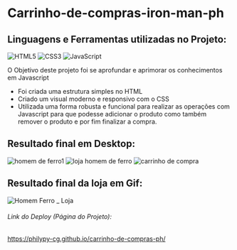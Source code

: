 # Carrinho-de-compras-iron-man-ph

## Linguagens e Ferramentas utilizadas no Projeto:

![HTML5](https://img.shields.io/badge/html5-%23E34F26.svg?style=for-the-badge&logo=html5&logoColor=white)
![CSS3](https://img.shields.io/badge/css3-%231572B6.svg?style=for-the-badge&logo=css3&logoColor=white)
![JavaScript](https://img.shields.io/badge/javascript-%23323330.svg?style=for-the-badge&logo=javascript&logoColor=%23F7DF1E)



O Objetivo deste projeto foi se aprofundar e aprimorar os conhecimentos em Javascript

- Foi criada uma estrutura simples no HTML
- Criado um visual moderno e responsivo com o CSS
- Utilizada uma forma robusta e funcional para realizar as operações com Javascript para que podesse adicionar o produto como também remover o produto e por fim finalizar a compra.



## Resultado final em Desktop:

![homem de ferro1](https://user-images.githubusercontent.com/119917190/215656547-4139468f-ad53-4f56-b6a7-a67050015eb1.jpg)
![loja homem de ferro](https://user-images.githubusercontent.com/119917190/215656891-abad7166-ae92-47f8-af18-30febbd1e1ea.jpg)
![carrinho de compra](https://user-images.githubusercontent.com/119917190/215656955-0aa8ecbd-7872-4fd7-b0e8-57563f30ccef.jpg)

## Resultado final da loja em Gif:

![Homem Ferro _ Loja](https://user-images.githubusercontent.com/119917190/215657814-7c1d3567-57d1-4d04-99a1-61109c31e6c9.gif)

###### Link do Deploy (Página do Projeto):
https://philypy-cg.github.io/carrinho-de-compras-ph/
